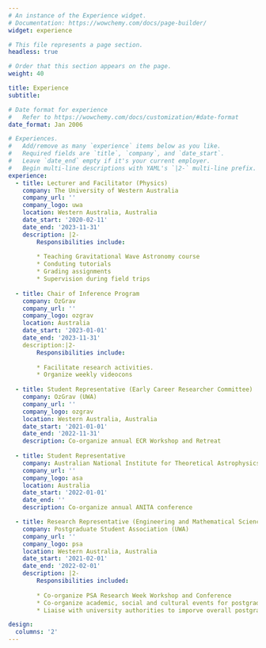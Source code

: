 ```yaml
---
# An instance of the Experience widget.
# Documentation: https://wowchemy.com/docs/page-builder/
widget: experience

# This file represents a page section.
headless: true

# Order that this section appears on the page.
weight: 40

title: Experience
subtitle:

# Date format for experience
#   Refer to https://wowchemy.com/docs/customization/#date-format
date_format: Jan 2006

# Experiences.
#   Add/remove as many `experience` items below as you like.
#   Required fields are `title`, `company`, and `date_start`.
#   Leave `date_end` empty if it's your current employer.
#   Begin multi-line descriptions with YAML's `|2-` multi-line prefix.
experience:
  - title: Lecturer and Facilitator (Physics)
    company: The University of Western Australia
    company_url: ''
    company_logo: uwa
    location: Western Australia, Australia
    date_start: '2020-02-11'
    date_end: '2023-11-31'
    description: |2-
        Responsibilities include:
        
        * Teaching Gravitational Wave Astronomy course
        * Conduting tutorials
        * Grading assignments
        * Supervision during field trips
        
  - title: Chair of Inference Program
    company: OzGrav
    company_url: ''
    company_logo: ozgrav
    location: Australia
    date_start: '2023-01-01'
    date_end: '2023-11-31'
    description:|2-
        Responsibilities include:
        
        * Facilitate research activities.
        * Organize weekly videocons
  
  - title: Student Representative (Early Career Researcher Committee)
    company: OzGrav (UWA)
    company_url: ''
    company_logo: ozgrav
    location: Western Australia, Australia
    date_start: '2021-01-01'
    date_end: '2022-11-31'
    description: Co-organize annual ECR Workshop and Retreat
    
  - title: Student Representative
    company: Australian National Institute for Theoretical Astrophysics (ANITA)
    company_url: ''
    company_logo: asa
    location: Australia
    date_start: '2022-01-01'
    date_end: ''
    description: Co-organize annual ANITA conference

  - title: Research Representative (Engineering and Mathematical Sciences)
    company: Postgraduate Student Association (UWA)
    company_url: ''
    company_logo: psa
    location: Western Australia, Australia
    date_start: '2021-02-01'
    date_end: '2022-02-01'
    description: |2-
        Responsibilities included:
        
        * Co-organize PSA Research Week Workshop and Conference
        * Co-organize academic, social and cultural events for postgraduate students
        * Liaise with university authorities to imporve overall postgraduate student research experience

design:
  columns: '2'
---
```

